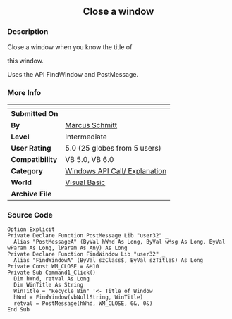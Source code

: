 ﻿<div align="center">

## Close a window


</div>

### Description

Close a window when you know the title of

this window.

Uses the API FindWindow and PostMessage.
 
### More Info
 


<span>             |<span>
---                |---
**Submitted On**   |
**By**             |[Marcus Schmitt](https://github.com/Planet-Source-Code/PSCIndex/blob/master/ByAuthor/marcus-schmitt.md)
**Level**          |Intermediate
**User Rating**    |5.0 (25 globes from 5 users)
**Compatibility**  |VB 5\.0, VB 6\.0
**Category**       |[Windows API Call/ Explanation](https://github.com/Planet-Source-Code/PSCIndex/blob/master/ByCategory/windows-api-call-explanation__1-39.md)
**World**          |[Visual Basic](https://github.com/Planet-Source-Code/PSCIndex/blob/master/ByWorld/visual-basic.md)
**Archive File**   |[](https://github.com/Planet-Source-Code/marcus-schmitt-close-a-window__1-35934/archive/master.zip)





### Source Code

```
Option Explicit
Private Declare Function PostMessage Lib "user32" _
  Alias "PostMessageA" (ByVal hWnd As Long, ByVal wMsg As Long, ByVal wParam As Long, lParam As Any) As Long
Private Declare Function FindWindow Lib "user32" _
  Alias "FindWindowA" (ByVal szClass$, ByVal szTitle$) As Long
Private Const WM_CLOSE = &H10
Private Sub Command1_Click()
  Dim hWnd, retval As Long
  Dim WinTitle As String
  WinTitle = "Recycle Bin" '<- Title of Window
  hWnd = FindWindow(vbNullString, WinTitle)
  retval = PostMessage(hWnd, WM_CLOSE, 0&, 0&)
End Sub
```

